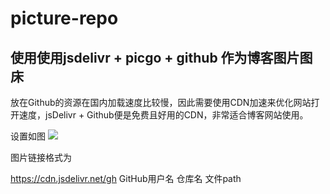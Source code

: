 # picture-repo

## 使用使用jsdelivr + picgo + github 作为博客图片图床

放在Github的资源在国内加载速度比较慢，因此需要使用CDN加速来优化网站打开速度，jsDelivr + Github便是免费且好用的CDN，非常适合博客网站使用。

设置如图
![](https://cdn.jsdelivr.net/gh/summer19940609/picture-repo/blog/20200728150818.png)


图片链接格式为

https://cdn.jsdelivr.net/gh GitHub用户名 仓库名 文件path
